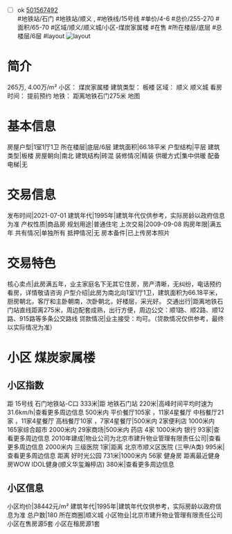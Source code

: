 - [ ] ok [501567492](https://bj.5i5j.com/ershoufang/501567492.html)  
 #地铁站/石门 #地铁站/顺义 ,  #地铁线/15号线
#单价/4-6 #总价/255-270 #面积/65-70   #区域/顺义/顺义城/小区-煤炭家属楼 #在售 #所在楼层/底层 #总楼层/6层 #layout 
![layout](http://image2a.5i5j.com/bdir/layout/4a1b2ce17047423dbc14e188230fcc7d.jpg_P5.jpg) 
# 简介 
 265万,  4.00万/m² 
小区： 煤炭家属楼
建筑类型： 板楼
区域： 顺义 顺义城
看房时间： 提前预约
地铁： 距离地铁石门275米 地图
# 基本信息 
 房屋户型|1室1厅1卫
所在楼层|底层/6层
建筑面积|66.18平米
户型结构|平层
建筑类型|板楼
房屋朝向|南北
建筑结构|砖混
装修情况|精装
供暖方式|集中供暖
配备电梯|无
# 交易信息 
 发布时间|2021-07-01
建筑年代|1995年|建筑年代仅供参考，实际房龄以政府信息为准
产权性质|商品房
规划用途|普通住宅
上次交易|2009-09-08
购房年限|满五年
共有情况|单独所有
抵押情况|无
房本备件|已上传房本照片
# 交易特色 
 核心卖点|此房满五年，业主家庭名下无其它住房，房产清晰，无纠纷，电话预约看房，详情敬请咨询
户型介绍|此房为南北向1室1厅1卫，建筑面积为66.18平米，厨房朝北，客厅和主卧朝南，次卧朝北，好楼层，采光好。
交通出行|距离地铁石门站直线距离275米，周边配套成熟，出行方便，周边公交：顺1路、顺2路、顺12路、915路等多条公交路线
贷款情况|业主接受：均可。（贷款情况仅供参考，最终以实际情况为准）
# 小区 煤炭家属楼
## 小区指数 
 距 15号线 石门地铁站-C口 333米|距 地铁石门站 220米|高峰时间平均时速为31.6km/h|查看更多周边信息
500米内 平价餐厅105家 ，11家4星餐厅
中档餐厅21家 ，11家4星餐厅
高档餐厅10家 ，7家4星餐厅|500米内 2家便利店
1000米内 165家综合超市
2000米内 29家商场|500米内 药店 4家
1000米内 银行 93家|查看更多周边信息
2010年建成|物业公司为北京市建升物业管理有限责任公司|查看更多周边信息
2000米内 三级医院 1家|距离 北京市顺义区医院 (三甲/A类) 995米|查看更多周边信息
距离 好时光公园 731米|1000米内 56家 健身房
距离最近健身房WOW IDOL健身(顺义华玺瀚楟店) 380米|查看更多周边信息
## 小区信息 
 小区均价|38442元/m²
建筑年代|1995年|建筑年代仅供参考，实际房龄以政府信息为准
总户数|180
所在商圈|顺义城
小区物业|北京市建升物业管理有限责任公司
小区在售房源5套
小区在租房源1套
